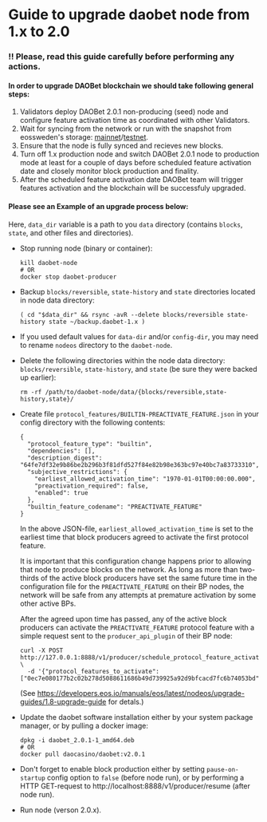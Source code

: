 # Guide to upgrade daobet node from 1.x to 2.0

### !! Please, read this guide carefully before performing any actions.

#### In order to upgrade DAOBet blockchain we should take following general steps:
1) Validators deploy DAOBet 2.0.1 non-producing (seed) node and configure feature activation time as coordinated with other Validators.
2) Wait for syncing from the network or run with the snapshot from eossweden's storage: [mainnet](https://snapshots.daobet.eossweden.org/)/[testnet](https://snapshots.daobet-test.eossweden.org/).
3) Ensure that the node is fully synced and recieves new blocks.
4) Turn off 1.x production node and switch DAOBet 2.0.1 node to production mode at least for a couple of days before scheduled feature activation date and closely monitor block production and finality.
5) After the scheduled feature activation date DAOBet team will trigger features activation and the blockchain will be successfuly upgraded.

#### Please see an Example of an upgrade process below:

Here, `data_dir` variable is a path to you `data` directory (contains `blocks`, `state`, and other files and
directories).

* Stop running node (binary or container):
  ```
  kill daobet-node
  # OR
  docker stop daobet-producer
  ```

* Backup `blocks/reversible`, `state-history` and `state` directories located in node data directory:
  ```
  ( cd "$data_dir" && rsync -avR --delete blocks/reversible state-history state ~/backup.daobet-1.x )
  ```

* If you used default values for `data-dir` and/or `config-dir`, you may need to rename `nodeos` directory to the
  `daobet-node`.

* Delete the following directories within the node data directory: `blocks/reversible`, `state-history`, and `state` (be
  sure they were backed up earlier):
  ```
  rm -rf /path/to/daobet-node/data/{blocks/reversible,state-history,state}/
  ```

* Create file `protocol_features/BUILTIN-PREACTIVATE_FEATURE.json` in your config directory with the following contents:
  ```
  {
    "protocol_feature_type": "builtin",
    "dependencies": [],
    "description_digest": "64fe7df32e9b86be2b296b3f81dfd527f84e82b98e363bc97e40bc7a83733310",
    "subjective_restrictions": {
      "earliest_allowed_activation_time": "1970-01-01T00:00:00.000",
      "preactivation_required": false,
      "enabled": true
    },
    "builtin_feature_codename": "PREACTIVATE_FEATURE"
  }
  ```

  In the above JSON-file, `earliest_allowed_activation_time` is set to the earliest time that block producers agreed to
  activate the first protocol feature.

  It is important that this configuration change happens prior to allowing that node to produce blocks on the network.
  As long as more than two-thirds of the active block producers have set the same future time in the configuration file
  for the `PREACTIVATE_FEATURE` on their BP nodes, the network will be safe from any attempts at premature activation by
  some other active BPs.

  After the agreed upon time has passed, any of the active block producers can activate the `PREACTIVATE_FEATURE`
  protocol feature with a simple request sent to the `producer_api_plugin` of their BP node:
  ```
  curl -X POST http://127.0.0.1:8888/v1/producer/schedule_protocol_feature_activations \
    -d '{"protocol_features_to_activate": ["0ec7e080177b2c02b278d5088611686b49d739925a92d9bfcacd7fc6b74053bd"]}'
  ```

  (See https://developers.eos.io/manuals/eos/latest/nodeos/upgrade-guides/1.8-upgrade-guide for detals.)

* Update the daobet software installation either by your system package manager, or by pulling a docker image:
  ```
  dpkg -i daobet_2.0.1-1_amd64.deb
  # OR
  docker pull daocasino/daobet:v2.0.1
  ```

* Don't forget to enable block production either by setting `pause-on-startup` config option to `false` (before node
  run), or by performing a HTTP GET-request to http://localhost:8888/v1/producer/resume (after node run).

* Run node (verson 2.0.x).
